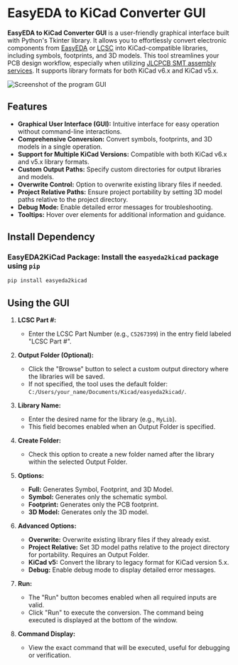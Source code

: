 # EasyEDA to KiCad Converter GUI

**EasyEDA to KiCad Converter GUI** is a user-friendly graphical interface built with Python's Tkinter library. It allows you to effortlessly convert electronic components from [EasyEDA](https://easyeda.com/) or [LCSC](https://www.lcsc.com/) into KiCad-compatible libraries, including symbols, footprints, and 3D models. This tool streamlines your PCB design workflow, especially when utilizing [JLCPCB SMT assembly services](https://jlcpcb.com/caa). It supports library formats for both KiCad v6.x and KiCad v5.x.

![Screenshot of the program GUI](https://github.com/user-attachments/assets/03a8327a-43cb-4671-a487-c00fb5cebaf0)

## Features

- **Graphical User Interface (GUI):** Intuitive interface for easy operation without command-line interactions.
- **Comprehensive Conversion:** Convert symbols, footprints, and 3D models in a single operation.
- **Support for Multiple KiCad Versions:** Compatible with both KiCad v6.x and v5.x library formats.
- **Custom Output Paths:** Specify custom directories for output libraries and models.
- **Overwrite Control:** Option to overwrite existing library files if needed.
- **Project Relative Paths:** Ensure project portability by setting 3D model paths relative to the project directory.
- **Debug Mode:** Enable detailed error messages for troubleshooting.
- **Tooltips:** Hover over elements for additional information and guidance.

## Install Dependency

### **EasyEDA2KiCad Package:** Install the `easyeda2kicad` package using `pip`

```bash
pip install easyeda2kicad
```

## Using the GUI

1. **LCSC Part #:**
   - Enter the LCSC Part Number (e.g., `C5267399`) in the entry field labeled "LCSC Part #".

2. **Output Folder (Optional):**
   - Click the "Browse" button to select a custom output directory where the libraries will be saved.
   - If not specified, the tool uses the default folder: `C:/Users/your_name/Documents/Kicad/easyeda2kicad/`.

3. **Library Name:**
   - Enter the desired name for the library (e.g., `MyLib`).
   - This field becomes enabled when an Output Folder is specified.

4. **Create Folder:**
   - Check this option to create a new folder named after the library within the selected Output Folder.

5. **Options:**
   - **Full:** Generates Symbol, Footprint, and 3D Model.
   - **Symbol:** Generates only the schematic symbol.
   - **Footprint:** Generates only the PCB footprint.
   - **3D Model:** Generates only the 3D model.

6. **Advanced Options:**
   - **Overwrite:** Overwrite existing library files if they already exist.
   - **Project Relative:** Set 3D model paths relative to the project directory for portability. Requires an Output Folder.
   - **KiCad v5:** Convert the library to legacy format for KiCad version 5.x.
   - **Debug:** Enable debug mode to display detailed error messages.

7. **Run:**
   - The "Run" button becomes enabled when all required inputs are valid.
   - Click "Run" to execute the conversion. The command being executed is displayed at the bottom of the window.

8. **Command Display:**
   - View the exact command that will be executed, useful for debugging or verification.
